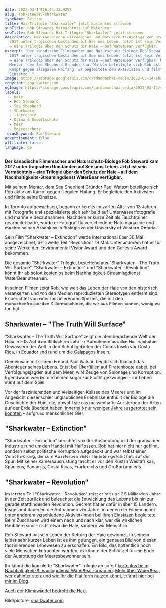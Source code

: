 ```yaml
---
date: 2022-03-14T16:46:12.929Z
slug: rob-steward-sharkwater
typeName: Beitrag
title: Hai-Trilogie "Sharkwater" jetzt kostenlos streamen
subTitle: Rob Stewards Vermächtnis auf WaterBear
seoTitle: Rob Stewards Hai-Trilogie "Sharkwater" jetzt streamen
description: Der kanadische Filmemacher und Naturschutz-Biologe Rob Steward kam
  2017 unter tragischen Umständen auf See ums Leben. Jetzt ist sein Vermächtnis
  – eine Trilogie über den Schutz der Haie – auf WaterBear verfügbar.
excerpt: "Der kanadische Filmemacher und Naturschutz-Biologe Rob Steward kam
  2017 unter tragischen Umständen auf See ums Leben. Jetzt ist sein Vermächtnis
  – eine Trilogie über den Schutz der Haie – auf WaterBear verfügbar. Mit seinem
  Mentor, dem Sea Shepherd Gründer Paul Watson beteiligte sich Rob aktiv am
  Kampf gegen illegalen Haifang. Er begleitete den Aktivisten und filmte seine
  Einsätze. "
image: https://storage.googleapis.com/cardamonchai-media/2022-03-14/sharkwater-rob-steward-jpg-imagine-0868a8_197da7_1024_768/640.webp
copyrigt: sharkwater.com
ogImage: https://storage.googleapis.com/cardamonchai-media/2022-03-14/sharkwater-rob-steward-fb-png-imagine-1878b8_1879a7_1200_628/640.webp
labels:
  - Haie
  - Rob Steward
  - Sea Shepherd
  - Sharkwater
  - Tierrechte
  - Klima & Umweltschutz
  - Meer
  - Meeresschutz
focusKeyword: Rob Steward
advertisement: false
affiliate: false
language: de
---
```

**Der kanadische Filmemacher und Naturschutz-Biologe Rob Steward kam 2017 unter tragischen Umständen auf See ums Leben. Jetzt ist sein Vermächtnis – eine Trilogie über den Schutz der Haie – auf dem Nachhaltigkeits-Streamingdienst WaterBear verfügbar.**

Mit seinem Mentor, dem Sea Shepherd Gründer Paul Watson beteiligte sich Rob aktiv am Kampf gegen illegalen Haifang. Er begleitete den Aktivisten und filmte seine Einsätze. 

In Toronto aufgewachsen, begann er bereits im zarten Alter von 13 Jahren mit Fotografie und spezialisierte sich sehr bald auf Unterwasserfotografie und marine Videoaufnahmen. Nachdem er kurze Zeit als Tauchtrainer gearbeitet hatte, wurde er Fotograf für verschiedene Naturmagazine und machte seinen Abschluss in Biologie an der University of Western Ontario.

Sein Film "Sharkwater – Extinction" wurde international über 30 Mal ausgezeichnet, der zweite Teil "Revolution" 19 Mal. Unter anderem hat er für seine Werke den Environmental Vision Award und den Genesis Award bekommen.

Die gesamte "Sharkwater" Trilogie, bestehend aus "Sharkwater – The Truth Will Surface", "Sharkwater – Extinction" und "Sharkwater – Revolution" könnt Ihr ab sofort kostenlos beim Nachhaltigkeit-Streamingdienst WaterBear streamen.

In seinen Filmen zeigt Rob, wie weit das Leben der Haie von den historisch verankerten und von den Medien reproduzierten Stereotypen entfernt sind. Er berichtet von einer faszinierenden Spezies, die mit den menschenfressenden Killermaschinen, die wir aus Filmen kennen, wenig zu tun hat.

## Sharkwater – "The Truth Will Surface"

"Sharkwater – The Truth Will Surface" zeigt die atemberaubende Welt der Haie in HD. Auf dem Bildschirm seht Ihr Aufnahmen aus den Hai-reichsten Gewässern der Welt in den Schutzgebieten der Cocos Inseln vor Costa Rica, in Ecuador und rund um die Galapagos Inseln.

Gemeinsam mit seinem Freund Paul Watson begibt sich Rob auf das Abenteuer seines Lebens. Er ist bei Überfällen auf Piratenboote dabei, bei Verfolgungsjagden auf dem Meer, wird Zeuge von Spionage und Korruption. Irgendwann werden die beiden sogar zur Flucht gezwungen – ihr Leben steht auf dem Spiel.

Vor der faszinierenden und vielseitigen Kulisse des Meeres und im Angesicht dieser schier unglaublichen Erlebnisse enthüllt der Biologe die Geschichte der Haie, die, obwohl sie das massenhafte Aussterben der Arten auf der Erde überlebt haben, [innerhalb nur weniger Jahre ausgerottet sein könnten](/2022/01/finning-stoppen/) – aufgrund menschlicher Gier.

## "Sharkwater – Extinction"

"Sharkwater – Extinction" berichtet von der Ausbeutung und der grausamen Industrie rund um den Handel mit Haiflossen. Rob hat hier nicht nur gefilmt, sondern selbst politische Korruption aufgedeckt und war selbst einer Verschwörung, die zum Aussterben vieler Haiarten geführt hat, auf der Spur. Mit seiner Kameraausrüstung taucht er vor den Küsten Westafrikas, Spaniens, Panamas, Costa Ricas, Frankreichs und Großbritanniens. 

## "Sharkwater – Revolution"

Im letzten Teil "Sharkwater – Revolution" reist er mit uns 3,5 Milliarden Jahre in der Zeit zurück und beleuchtet die Entwicklung des Lebens bis hin zur gerade stattfindenden Revolution. Gedreht hat er dafür in über 15 Ländern. Insgesamt dauerten die Aufnahmen vier Jahre, in denen der Filmemacher unter anderem verschiedene Aktivist⋆innen bei ihren Einsätzen begleitete. Beim Zuschauen wird einem nach und nach klar, wer die wirklichen Raubtiere sind – nicht etwa die Haie, sondern wir Menschen.

Rob Steward hat sein Leben der Rettung der Haie gewidmet. In seinem leider sehr kurzen Leben ist es ihm gelungen, ein genaues Bild von diesen faszinierenden Lebewesen zu erschaffen. Ein Bild, das hoffentlich noch viele Menschen betrachten werden, es könnte der Schlüssel für ein Ende der Ausrottung der Meeresbewohner sein.

Ihr könnt die komplette "Sharkwater" Trilogie ab sofort [kostenlos beim Nachhaltigkeit-Streamingdienst WaterBear streamen](https://join.waterbear.com/sharkwater). [Mehr über WaterBear, wer dahinter steht und wie Ihr die Plattform nutzen könnt, erfahrt hier bei mir im Blog](/2021/02/waterbear-streamingdienst/).

<YouTube id="z2If9lYEWv0" />

[Auch der Klimawandel bedroht die Haie](/2021/01/epaulettenhaie-klimawandel/).

Bild/picture: [sharkwater.com](https://www.sharkwater.com/photo-gallery/swimming-with-sharks/)
